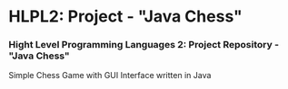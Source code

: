 # HLPL2: Project - "Java Chess"
### Hight Level Programming Languages 2: Project Repository - "Java Chess"
Simple Chess Game with GUI Interface written in Java

